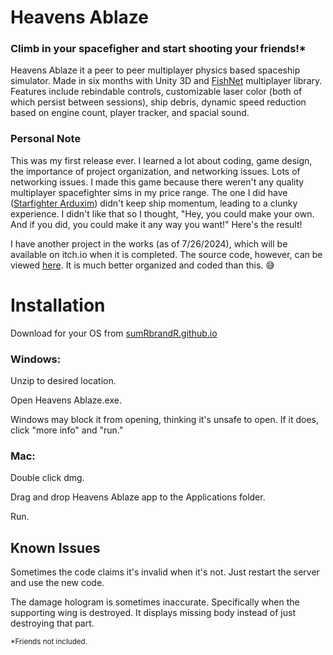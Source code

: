 # Heavens Ablaze 
### Climb in your spacefigher and start shooting your friends!*

Heavens Ablaze it a peer to peer multiplayer physics based spaceship simulator. Made in six months with Unity 3D and [FishNet](https://github.com/FirstGearGames/FishNet) multiplayer library. Features include rebindable controls, customizable laser color (both of which persist between sessions), ship debris, dynamic speed reduction based on engine count, player tracker, and spacial sound.

### Personal Note

This was my first release ever. I learned a lot about coding, game design, the importance of project organization, and networking issues. Lots of networking issues. I made this game because there weren't any quality multiplayer spacefighter sims in my price range. The one I did have ([Starfighter Arduxim](https://store.steampowered.com/app/540500/Starfighter_Arduxim/)) didn't keep ship momentum, leading to a clunky experience. I didn't like that so I thought, "Hey, you could make your own. And if you did, you could make it any way you want!" Here's the result!

I have another project in the works (as of 7/26/2024), which will be available on itch.io when it is completed. The source code, however, can be viewed [here](https://github.com/SumRbrandR/MoonstruckTower). It is much better organized and coded than this. 😅



# Installation
Download for your OS from [sumRbrandR.github.io](sumrbrandr.github.io)

### Windows: 
Unzip to desired location.

Open Heavens Ablaze.exe.

Windows may block it from opening, thinking it's unsafe to open. If it does, click "more info" and "run."

 

### Mac:
Double click dmg.

Drag and drop Heavens Ablaze app to the Applications folder.

Run. 


## Known Issues
Sometimes the code claims it's invalid when it's not. Just restart the server and use the new code.

The damage hologram is sometimes inaccurate. Specifically when the supporting wing is destroyed. It displays missing body instead of just destroying that part.

<sub>*Friends not included.</sub>
